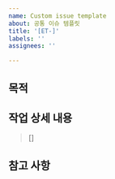 ```yaml
---
name: Custom issue template
about: 공통 이슈 템플릿
title: '[ET-]'
labels: ''
assignees: ''

---
```


## 목적

>

## 작업 상세 내용

> []

## 참고 사항

> 